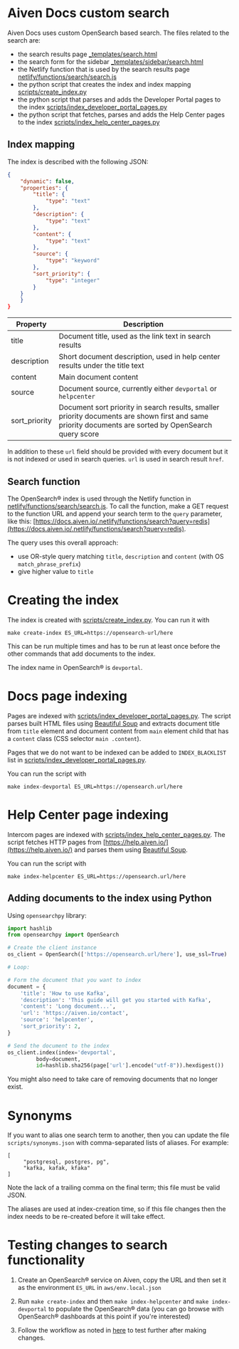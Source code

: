 # Aiven Docs custom search

Aiven Docs uses custom OpenSearch based search. The files related to the search are:

- the search results page [\_templates/search.html](_templates/search.html)
- the search form for the sidebar [\_templates/sidebar/search.html](_templates/sidebar/search.html)
- the Netlify function that is used by the search results page [netlify/functions/search/search.js](netlify/functions/search/search.js)
- the python script that creates the index and index mapping [scripts/create_index.py](scripts/create_index.py)
- the python script that parses and adds the Developer Portal pages to the index [scripts/index_developer_portal_pages.py](scripts/index_developer_portal_pages.py)
- the python script that fetches, parses and adds the Help Center pages to the index [scripts/index_help_center_pages.py](scripts/index_help_center_pages.py)

## Index mapping

The index is described with the following JSON:

```json
{
    "dynamic": false,
    "properties": {
        "title": {
            "type": "text"
        },
        "description": {
            "type": "text"
        },
        "content": {
            "type": "text"
        },
        "source": {
            "type": "keyword"
        },
        "sort_priority": {
            "type": "integer"
        }
    }
    }
}
```

| Property      | Description                                                                                                                                           |
| ------------- | ----------------------------------------------------------------------------------------------------------------------------------------------------- |
| title         | Document title, used as the link text in search results                                                                                               |
| description   | Short document description, used in help center results under the title text                                                                          |
| content       | Main document content                                                                                                                                 |
| source        | Document source, currently either `devportal` or `helpcenter`                                                                                         |
| sort_priority | Document sort priority in search results, smaller priority documents are shown first and same priority documents are sorted by OpenSearch query score |

In addition to these `url` field should be provided with every document but it is not indexed or used in search queries. `url` is used in search result `href`.

## Search function

The OpenSearch® index is used through the Netlify function in [netlify/functions/search/search.js](netlify/functions/search/search.js). To call the function, make a GET request to the function URL and append your search term to the `query` parameter, like this: [https://docs.aiven.io/.netlify/functions/search?query=redis](https://docs.aiven.io/.netlify/functions/search?query=redis).

The query uses this overall approach:

- use OR-style query matching `title`, `description` and `content` (with OS `match_phrase_prefix`)
- give higher value to `title`

# Creating the index

The index is created with [scripts/create_index.py](scripts/create_index.py). You can run it with

```
make create-index ES_URL=https://opensearch-url/here
```

This can be run multiple times and has to be run at least once before the other commands that add documents to the index.

The index name in OpenSearch® is `devportal`.

# Docs page indexing

Pages are indexed with [scripts/index_developer_portal_pages.py](scripts/index_developer_portal_pages.py).
The script parses built HTML files using [Beautiful Soup](https://www.crummy.com/software/BeautifulSoup/bs4/doc/)
and extracts document title from `title` element and document content from `main` element child that has a `content` class (CSS selector `main .content`).

Pages that we do not want to be indexed can be added to `INDEX_BLACKLIST` list in [scripts/index_developer_portal_pages.py](scripts/index_developer_portal_pages.py).

You can run the script with

```
make index-devportal ES_URL=https://opensearch.url/here
```

# Help Center page indexing

Intercom pages are indexed with [scripts/index_help_center_pages.py](scripts/index_help_center_pages.py).
The script fetches HTTP pages from [https://help.aiven.io/](https://help.aiven.io/) and parses them using [Beautiful Soup](https://www.crummy.com/software/BeautifulSoup/bs4/doc/).

You can run the script with

```
make index-helpcenter ES_URL=https://opensearch.url/here
```

## Adding documents to the index using Python

Using `opensearchpy` library:

```python
import hashlib
from opensearchpy import OpenSearch

# Create the client instance
os_client = OpenSearch(['https://opensearch.url/here'], use_ssl=True)

# Loop:

# Form the document that you want to index
document = {
    'title': 'How to use Kafka',
    'description': 'This guide will get you started with Kafka',
    'content': 'Long document...',
    'url': 'https://aiven.io/contact',
    'source': 'helpcenter',
    'sort_priority': 2,
}

# Send the document to the index
os_client.index(index='devportal',
         body=document,
         id=hashlib.sha256(page['url'].encode("utf-8")).hexdigest())
```

You might also need to take care of removing documents that no longer exist.

# Synonyms

If you want to alias one search term to another, then you can update the file `scripts/synonyms.json` with comma-separated lists of aliases. For example:

```
[
     "postgresql, postgres, pg",
     "kafka, kafak, kfaka"
]
```

Note the lack of a trailing comma on the final term; this file must be valid JSON.

The aliases are used at index-creation time, so if this file changes then the index needs to be re-created before it will take effect.

# Testing changes to search functionality

1. Create an OpenSearch® service on Aiven, copy the URL and then set it as the environment `ES_URL` in `aws/env.local.json`

2. Run `make create-index` and then `make index-helpcenter` and `make index-devportal` to populate the OpenSearch® data (you can go browse with OpenSearch® dashboards at this point if you're interested)

3. Follow the workflow as noted in [here](https://github.com/aiven/devportal/tree/feature/use-aws/aws#workflow) to test further after making changes.
